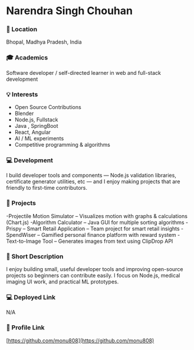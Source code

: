 # Narendra Singh Chouhan

### 📍 Location
Bhopal, Madhya Pradesh, India

### 🎓 Academics
Software developer / self-directed learner in web and full-stack development

### 💡 Interests
- Open Source Contributions
- Blender
- Node.js, Fullstack
- Java , SpringBoot
- React, Angular
- AI / ML experiments
- Competitive programming & algorithms

### 💻 Development
I build developer tools and components — Node.js validation libraries, certificate generator utilities, etc — and I enjoy making projects that are friendly to first-time contributors.

### 🚀 Projects
-Projectile Motion Simulator
 – Visualizes motion with graphs & calculations (Chart.js)
-Algorithm Calculator
 – Java GUI for multiple sorting algorithms
-Prispy – Smart Retail Application
 – Team project for smart retail insights
-SpendWiser
 – Gamified personal finance platform with reward system
-Text-to-Image Tool
 – Generates images from text using ClipDrop API

### 📝 Short Description
I enjoy building small, useful developer tools and improving open-source projects so beginners can contribute easily. I focus on Node.js, medical imaging UI work, and practical ML prototypes.

### 💻 Deployed Link
N/A

### 🔗 Profile Link
[https://github.com/monu808](https://github.com/monu808)
